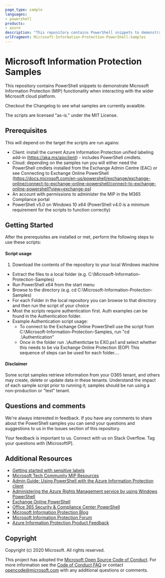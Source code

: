 ```yaml
---
page_type: sample
languages:
- powershell
products:
- azure
description: "This repository contains PowerShell snippets to demonstrate Microsoft Information Protection (MIP) functionality when interacting with the wider Microsoft cloud platform."
urlFragment: Microsoft-Information-Protection-PowerShell-Samples
---
```



# Microsoft Information Protection Samples

This repository contains PowerShell snippets to demonstrate Microsoft Information Protection (MIP) functionality when interacting with the wider Microsoft cloud platform.

Checkout the Changelog to see what samples are currently avaialble.

The scripts are licensed "as-is." under the MIT License.

## Prerequisites
This will depend on the target the scripts are run agains:
* Client: install the current Azure Information Protection unified labeling add-in (https://aka.ms/aipclient) - includes PowerShell cmdlets.
* Cloud: depending on the samples run you will either need the PowerShell cmdlets installed from the Exchange Admin Centre (EAC) or
see Connecting to Exchange Online PowerShell (https://docs.microsoft.com/en-us/powershell/exchange/exchange-online/connect-to-exchange-online-powershell/connect-to-exchange-online-powershell?view=exchange-ps)
* An account with permissions to administer the MIP in the M365 Compliance portal
* PowerShell v5.0 on Windows 10 x64 (PowerShell v4.0 is a minimum requirement for the scripts to function correctly)

## Getting Started
After the prerequisites are installed or met, perform the following steps to use these scripts:

#### Script usage

1. Download the contents of the repository to your local Windows machine
  * Extract the files to a local folder (e.g. C:\Microsoft-Information-Protection-Samples)
  * Run PowerShell x64 from the start menu
  * Browse to the directory (e.g. cd C:\Microsoft-Information-Protection-Samples)
  * For each Folder in the local repository you can browse to that directory and then run the script of your choice
  * Most the scripts require authentication first. Auth examples can be found in the Authentication folder.
  * Example Authentication script usage:
    * To connect to the Exchange Online PowerShell use the script from C:\Microsoft-Information-Protection-Samples, run "cd .\Authentication\"
    * Once in the folder run .\Authentictae to EXO.ps1 and select whether this needs to be via Exchange Online Protection (EOP)
    This sequence of steps can be used for each folder....

#### Disclaimer

Some script samples retrieve information from your O365 tenant, and others may create, delete or update data in these tenants.  Understand the impact of each sample script prior to running it; samples should be run using a non-production or "test" tenant. 

## Questions and comments

We're always interested in feedback. If you have any comments to share about the PowerShell samples you can send your questions and suggestions to us in the Issues section of this repository.

Your feedback is important to us. Connect with us on Stack Overflow. Tag your questions with [MicrosoftIP].


## Additional Resources
* [Getting started with sensitive labels](https://aka.ms/MIPC/GettingStarted)
* [Microsoft Tech Community MIP Resources](https://aka.ms/MIPC/CommunityResources)
* [Admin Guide: Using PowerShell with the Azure Information Protection client](https://docs.microsoft.com/en-us/azure/information-protection/rms-client/client-admin-guide-powershell)
* [Administering the Azure Rights Management service by using Windows PowerShell](https://docs.microsoft.com/en-us/azure/information-protection/administer-powershell)
* [Exchange Online PowerShell](https://docs.microsoft.com/en-us/powershell/exchange/exchange-online/exchange-online-powershell?view=exchange-ps)
* [Office 365 Security & Compliance Center PowerShell](https://docs.microsoft.com/en-gb/powershell/exchange/office-365-scc/office-365-scc-powershell?view=exchange-ps)
* [Microsoft Information Protection Blog](https://aka.ms/MIPblog)
* [Microsoft Information Protection Forum](https://aka.ms/askMIPteam)
* [Azure Information Protection Product Feedback](https://aka.ms/MIPuservoice)

## Copyright
Copyright (c) 2020 Microsoft. All rights reserved.

This project has adopted the [Microsoft Open Source Code of Conduct](https://opensource.microsoft.com/codeofconduct/). For more information see the [Code of Conduct FAQ](https://opensource.microsoft.com/codeofconduct/faq/) or contact [opencode@microsoft.com](mailto:opencode@microsoft.com) with any additional questions or comments.
